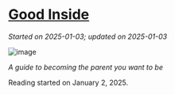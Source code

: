 # [Good Inside](https://github.com/askming/Personal-reading/issues/29)

_Started on 2025-01-03; updated on 2025-01-03_

![image](https://github.com/user-attachments/assets/1f09e0fc-526f-45a3-a4c1-5c2bcb1249f2)

_A guide to becoming the parent you want to be_

Reading started on January 2, 2025.